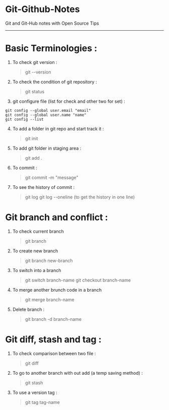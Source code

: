 # Git-Github-Notes

Git and Git-Hub notes with Open Source Tips

<hr/>

# Basic Terminologies :

1. To check git version :
   > git --version
2. To check the condition of git repository :
   > git status
3. git configure file (list for check and other two for set) :

```
git config --global user.email "email"
git config --global user.name "name"
git config --list
```

4. To add a folder in git repo and start track it :

   > git init

5. To add git folder in staging area :
   > git add .
6. To commit :
   > git commit -m "message"
7. To see the history of commit :
   > git log
   > git log --oneline (to get the history in one line)

# Git branch and conflict :

1. To check current branch
   > git branch
2. To create new branch
   > git branch new-branch
3. To switch into a branch
   > git switch branch-name
   > git checkout branch-name
4. To merge another brunch code in a branch
   > git merge branch-name
5. Delete branch :
   > git branch -d branch-name

# Git diff, stash and tag :

1. To check comparison between two file :
   > git diff
2. To go to another branch with out add (a temp saving method) :
   > git stash
3. To use a version tag :
   > git tag tag-name
